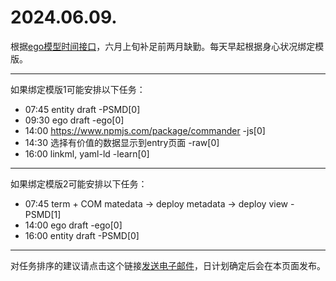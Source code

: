 # 2024.06.09.

根据[ego模型时间接口](https://gitee.com/hyg/blog/blob/master/timeflow.md)，六月上旬补足前两月缺勤。每天早起根据身心状况绑定模版。

---
如果绑定模版1可能安排以下任务：

- 07:45	entity draft -PSMD[0]
- 09:30	ego draft -ego[0]
- 14:00	https://www.npmjs.com/package/commander -js[0]
- 14:30	选择有价值的数据显示到entry页面 -raw[0]
- 16:00	linkml, yaml-ld -learn[0]

---
如果绑定模版2可能安排以下任务：

- 07:45	term + COM matedata -> deploy metadata -> deploy view -PSMD[1]
- 14:00	ego draft -ego[0]
- 16:00	entity draft -PSMD[0]

---
对任务排序的建议请点击这个链接<a href="mailto:huangyg@mars22.com?subject=关于2024.06.09.任务排序的建议&body=date: 20240609%0D%0Afile: ../../blog/release/time/d.20240609.md%0D%0A---请勿修改邮件主题及以上内容---%0D%0A">发送电子邮件</a>，日计划确定后会在本页面发布。